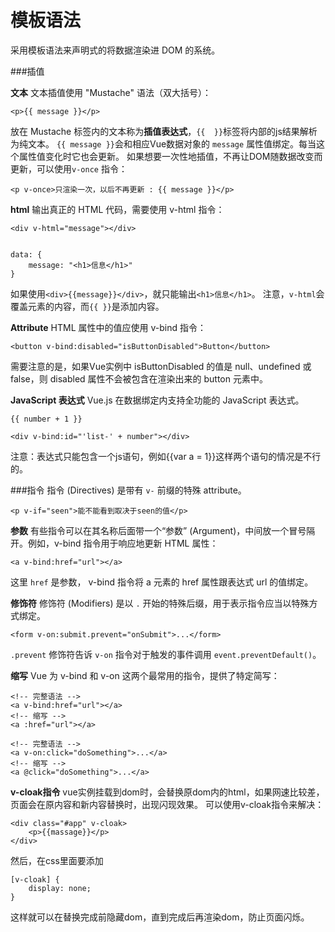 模板语法
===================
采用模板语法来声明式的将数据渲染进 DOM 的系统。

###插值

**文本**
文本插值使用 "Mustache" 语法（双大括号）：

    <p>{{ message }}</p>
放在 Mustache 标签内的文本称为**插值表达式**，`{{  }}`标签将内部的js结果解析为纯文本。
`{{ message }}`会和相应Vue数据对象的 `message` 属性值绑定。每当这个属性值变化时它也会更新。
如果想要一次性地插值，不再让DOM随数据改变而更新，可以使用`v-once` 指令：
```
<p v-once>只渲染一次，以后不再更新 : {{ message }}</p>
```

**html**
输出真正的 HTML 代码，需要使用 v-html 指令：

    <div v-html="message"></div>


    data: {
        message: "<h1>信息</h1>"
    }
如果使用`<div>{{message}}</div>`，就只能输出`<h1>信息</h1>`。
注意，`v-html`会覆盖元素的内容，而`{{ }}`是添加内容。


**Attribute**
HTML 属性中的值应使用 v-bind 指令：

    <button v-bind:disabled="isButtonDisabled">Button</button>
需要注意的是，如果Vue实例中 isButtonDisabled 的值是 null、undefined 或 false，则 disabled 属性不会被包含在渲染出来的 button 元素中。

**JavaScript 表达式**
 Vue.js 在数据绑定内支持全功能的 JavaScript 表达式。

    {{ number + 1 }}
    
    <div v-bind:id="'list-' + number"></div>
注意：表达式只能包含一个js语句，例如{{var a = 1}}这样两个语句的情况是不行的。

###指令
指令 (Directives) 是带有 `v-` 前缀的特殊 attribute。
```
<p v-if="seen">能不能看到取决于seen的值</p>
```

**参数**
有些指令可以在其名称后面带一个“参数” (Argument)，中间放一个冒号隔开。例如，v-bind 指令用于响应地更新 HTML 属性：

    <a v-bind:href="url"></a>
这里 `href` 是参数， v-bind 指令将 a 元素的 href 属性跟表达式 url 的值绑定。

**修饰符**
修饰符 (Modifiers) 是以 `.` 开始的特殊后缀，用于表示指令应当以特殊方式绑定。

    <form v-on:submit.prevent="onSubmit">...</form>
`.prevent` 修饰符告诉 `v-on` 指令对于触发的事件调用 `event.preventDefault()`。

**缩写**
Vue 为 v-bind 和 v-on 这两个最常用的指令，提供了特定简写：

    <!-- 完整语法 -->
    <a v-bind:href="url"></a>
    <!-- 缩写 -->
    <a :href="url"></a>

    <!-- 完整语法 -->
    <a v-on:click="doSomething">...</a>
    <!-- 缩写 -->
    <a @click="doSomething">...</a>

**v-cloak指令**
vue实例挂载到dom时，会替换原dom内的html，如果网速比较差，页面会在原内容和新内容替换时，出现闪现效果。
可以使用v-cloak指令来解决：

    <div class="#app" v-cloak>
        <p>{{massage}}</p>
    </div>
然后，在css里面要添加

    [v-cloak] {
        display: none;
    }
这样就可以在替换完成前隐藏dom，直到完成后再渲染dom，防止页面闪烁。

